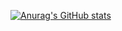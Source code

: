 [![Anurag's GitHub stats](https://github-readme-stats.vercel.app/api?username=liamgrieve69)](https://github.com/anuraghazra/github-readme-stats)

